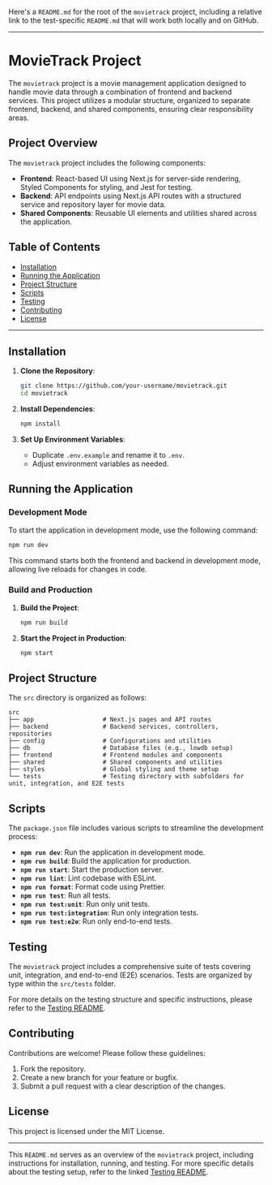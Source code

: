 Here's a `README.md` for the root of the `movietrack` project, including a relative link to the test-specific `README.md` that will work both locally and on GitHub.

---

# MovieTrack Project

The `movietrack` project is a movie management application designed to handle movie data through a combination of frontend and backend services. This project utilizes a modular structure, organized to separate frontend, backend, and shared components, ensuring clear responsibility areas.

## Project Overview

The `movietrack` project includes the following components:
- **Frontend**: React-based UI using Next.js for server-side rendering, Styled Components for styling, and Jest for testing.
- **Backend**: API endpoints using Next.js API routes with a structured service and repository layer for movie data.
- **Shared Components**: Reusable UI elements and utilities shared across the application.

## Table of Contents

- [Installation](#installation)
- [Running the Application](#running-the-application)
- [Project Structure](#project-structure)
- [Scripts](#scripts)
- [Testing](#testing)
- [Contributing](#contributing)
- [License](#license)

---

## Installation

1. **Clone the Repository**:
   ```bash
   git clone https://github.com/your-username/movietrack.git
   cd movietrack
   ```

2. **Install Dependencies**:
   ```bash
   npm install
   ```

3. **Set Up Environment Variables**:
    - Duplicate `.env.example` and rename it to `.env`.
    - Adjust environment variables as needed.

## Running the Application

### Development Mode

To start the application in development mode, use the following command:

```bash
npm run dev
```

This command starts both the frontend and backend in development mode, allowing live reloads for changes in code.

### Build and Production

1. **Build the Project**:
   ```bash
   npm run build
   ```

2. **Start the Project in Production**:
   ```bash
   npm start
   ```

## Project Structure

The `src` directory is organized as follows:

```
src
├── app                   # Next.js pages and API routes
├── backend               # Backend services, controllers, repositories
├── config                # Configurations and utilities
├── db                    # Database files (e.g., lowdb setup)
├── frontend              # Frontend modules and components
├── shared                # Shared components and utilities
├── styles                # Global styling and theme setup
└── tests                 # Testing directory with subfolders for unit, integration, and E2E tests
```

## Scripts

The `package.json` file includes various scripts to streamline the development process:

- **`npm run dev`**: Run the application in development mode.
- **`npm run build`**: Build the application for production.
- **`npm run start`**: Start the production server.
- **`npm run lint`**: Lint codebase with ESLint.
- **`npm run format`**: Format code using Prettier.
- **`npm run test`**: Run all tests.
- **`npm run test:unit`**: Run only unit tests.
- **`npm run test:integration`**: Run only integration tests.
- **`npm run test:e2e`**: Run only end-to-end tests.

## Testing

The `movietrack` project includes a comprehensive suite of tests covering unit, integration, and end-to-end (E2E) scenarios. Tests are organized by type within the `src/tests` folder.

For more details on the testing structure and specific instructions, please refer to the [Testing README](src/tests/README.md).

## Contributing

Contributions are welcome! Please follow these guidelines:

1. Fork the repository.
2. Create a new branch for your feature or bugfix.
3. Submit a pull request with a clear description of the changes.

## License

This project is licensed under the MIT License.

---

This `README.md` serves as an overview of the `movietrack` project, including instructions for installation, running, and testing. For more specific details about the testing setup, refer to the linked [Testing README](src/tests/README.md).
